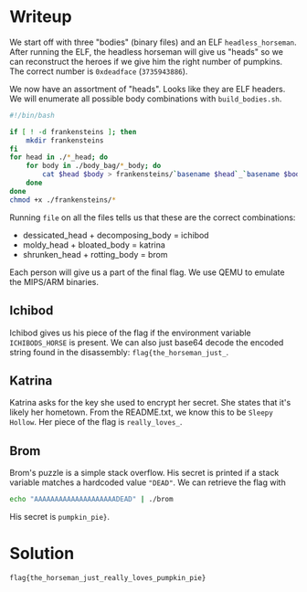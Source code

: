 # Writeup

We start off with three "bodies" (binary files) and an ELF `headless_horseman`. After running the ELF, the headless horseman will give us "heads" so we can reconstruct the heroes if we give him the right number of pumpkins. The correct number is `0xdeadface` (`3735943886`).

We now have an assortment of "heads". Looks like they are ELF headers. We will enumerate all possible body combinations with `build_bodies.sh`.

```bash
#!/bin/bash

if [ ! -d frankensteins ]; then
    mkdir frankensteins
fi
for head in ./*_head; do
    for body in ./body_bag/*_body; do
        cat $head $body > frankensteins/`basename $head`_`basename $body`
    done
done
chmod +x ./frankensteins/*
```

Running `file` on all the files tells us that these are the correct combinations:
- dessicated_head + decomposing_body = ichibod 
- moldy_head + bloated_body = katrina
- shrunken_head + rotting_body = brom

Each person will give us a part of the final flag. We use QEMU to emulate the MIPS/ARM binaries.

## Ichibod

Ichibod gives us his piece of the flag if the environment variable `ICHIBODS_HORSE` is present. We can also just base64 decode the encoded string found in the disassembly: `flag{the_horseman_just_`.

## Katrina

Katrina asks for the key she used to encrypt her secret. She states that it's likely her hometown. From the README.txt, we know this to be `Sleepy Hollow`. Her piece of the flag is `really_loves_`.

## Brom

Brom's puzzle is a simple stack overflow. His secret is printed if a stack variable matches a hardcoded value `"DEAD"`. We can retrieve the flag with 
```bash
echo "AAAAAAAAAAAAAAAAAAAADEAD" | ./brom
```
His secret is `pumpkin_pie}`.

# Solution

`flag{the_horseman_just_really_loves_pumpkin_pie}`

